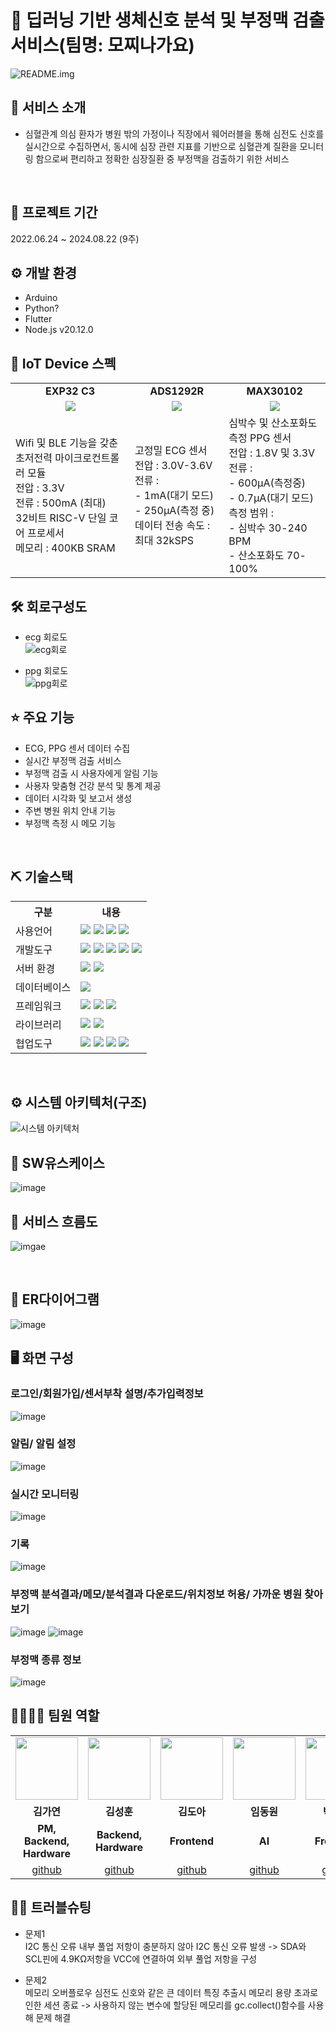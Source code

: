 # 📎 딥러닝 기반 생체신호 분석 및 부정맥 검출 서비스(팀명: 모찌나가요)
![README.img](https://github.com/2024-SMHRD-IS-IOT-3/PP/blob/b9f3c4edee791900a420c2b909226309f238164d/image/%EB%A1%9C%EA%B3%A0.png)
<br>

## 👀 서비스 소개 
* 심혈관계 의심 환자가 병원 밖의 가정이나 직장에서 웨어러블을 통해 심전도 신호를 실시간으로 수집하면서, 동시에 심장 관련 지표를 기반으로 심혈관계 질환을 모니터링 함으로써 편리하고 정확한 심장질환 중 부정맥을 검출하기 위한 서비스 
<br>

## 📅 프로젝트 기간 
2022.06.24 ~ 2024.08.22 (9주)
<br>

## ⚙ 개발 환경
- Arduino
- Python?
- Flutter
- Node.js v20.12.0

## 🧱 IoT Device 스펙
<table>
  <tr>
    <td align="center">
      <b>EXP32 C3</b>
    </td>
    <td align="center">
      <b>ADS1292R</b>
    </td>
    <td align="center">
      <b>MAX30102</b>
    </td>
  </tr>
  <tr>
    <td align="center">
      <img src="https://github.com/2024-SMHRD-IS-IOT-3/PP/blob/1b12203d4472a467474b219e9bd2be8a53cb113e/image/esp32%20c3.png"/>
    </td>
    <td align="center">
      <img src="https://github.com/2024-SMHRD-IS-IOT-3/PP/blob/1b12203d4472a467474b219e9bd2be8a53cb113e/image/ads1292r.png"/>
    </td>
    <td align="center">
      <img src="https://github.com/2024-SMHRD-IS-IOT-3/PP/blob/1b12203d4472a467474b219e9bd2be8a53cb113e/image/max30102.png"/>
    </td>
  </tr>
  <tr>
    <td>
      Wifi 및 BLE 기능을 갖춘 초저전력 마이크로컨트롤러 모듈<br>
      전압 : 3.3V<br>
      전류 : 500mA (최대)<Br>
      32비트 RISC-V 단일 코어 프로세서<br>
      메모리 : 400KB SRAM
    </td>
    <td>
      고정밀 ECG 센서<br>
      전압 : 3.0V-3.6V<br>
      전류 :<br>
      - 1mA(대기 모드)<br>
      - 250µA(측정 중)<br>
      데이터 전송 속도 : 최대 32kSPS
    </td>
    <td>
       심박수 및 산소포화도 측정 PPG 센서<br>
       전압 : 1.8V 및 3.3V<br>
       전류 :<br>
      - 600µA(측정중)<br>
      - 0.7µA(대기 모드)<br>
       측정 범위 :<br>
      - 심박수 30-240 BPM<br>
      - 산소포화도 70-100% 
    </td>
  </tr>
</table>

## 🛠 회로구성도

- ecg 회로도<br>
![ecg회로](https://github.com/2024-SMHRD-IS-IOT-3/PP/blob/0461ff84291e84aa56c14bd528b935497b8edde9/image/simpe_ecg_cirkit-removebg-preview.png)

- ppg 회로도<br>
![ppg회로](https://github.com/2024-SMHRD-IS-IOT-3/PP/blob/0461ff84291e84aa56c14bd528b935497b8edde9/image/simple_ppg_cirkit-removebg-preview.png)

##  ⭐ 주요 기능 
* ECG, PPG 센서 데이터 수집
* 실시간 부정맥 검출 서비스
* 부정맥 검출 시 사용자에게 알림 기능
* 사용자 맞춤형 건강 분석 및 통계 제공
* 데이터 시각화 및 보고서 생성
* 주변 병원 위치 안내 기능
* 부정맥 측정 시 메모 기능 
<br>

## ⛏ 기술스택
<table>
  <tr>
      <th>구분</th>
      <th>내용</th>
  </tr>
  <tr>
      <td>사용언어</td>
      <td>
          <img src="https://img.shields.io/badge/C-A8B9CC?style=for-the-badge&logo=C&logoColor=white"/> 
          <img src="https://img.shields.io/badge/python-3776AB?style=for-the-badge&logo=python&logoColor=white"/> 
          <img src="https://img.shields.io/badge/dart-0175C2?style=for-the-badge&logo=dart&logoColor=white"/> 
          <img src="https://img.shields.io/badge/javascript-F7DF1E?style=for-the-badge&logo=javascript&logoColor=white"/> 
      </td>
   </tr>
   <tr>
        <td>개발도구</td>
        <td>
            <img src="https://img.shields.io/badge/Arduino-00979D?style=for-the-badge&logo=Arduino&logoColor=white"/> 
            <img src="https://img.shields.io/badge/Jupyter-F37626?style=for-the-badge&logo=Jupyter&logoColor=white"/>
            <img src="https://img.shields.io/badge/androidstudio-3DDC84?style=for-the-badge&logo=androidstudio&logoColor=white"/>
            <img src="https://img.shields.io/badge/VSCode-007ACC?style=for-the-badge&logo=VisualStudioCode&logoColor=white"/>
            <img src="https://img.shields.io/badge/SQL Developer-F80000?style=for-the-badge&logo=SQL Developer&logoColor=white"/>
        </td>
   </tr>
  <tr>
      <td>서버 환경</td>
      <td>
          <img src="https://img.shields.io/badge/Node.js-5FA04E?style=for-the-badge&logo=Node.js&logoColor=white"/> 
          <img src="https://img.shields.io/badge/Amazon S3-569A31?style=for-the-badge&logo=Amazon S3&logoColor=white"/> 
      </td>
   </tr>
    <tr>
        <td>데이터베이스</td>
        <td>
            <img src="https://img.shields.io/badge/Oracle 11g-F80000?style=for-the-badge&logo=Oracle&logoColor=white"/> 
        </td>
    </tr>
   <tr>
      <td>프레임워크</td>
      <td>
          <img src="https://img.shields.io/badge/Flask-000000?style=for-the-badge&logo=Flask&logoColor=white"/> 
          <img src="https://img.shields.io/badge/flutter-02569B?style=for-the-badge&logo=flutter&logoColor=white"/> 
          <img src="https://img.shields.io/badge/Express-000000?style=for-the-badge&logo=Express&logoColor=white"/> 
      </td>
   </tr>
    <tr>
        <td>라이브러리</td>
        <td>
            <img src="https://img.shields.io/badge/keras-D00000?style=for-the-badge&logo=keras&logoColor=white"/>
            <img src="https://img.shields.io/badge/tensorflow-FF6F00?style=for-the-badge&logo=tensorflow&logoColor=white"/>
        </td>
    </tr>
    <tr>
        <td>협업도구</Td>
        <td>
            <img src="https://img.shields.io/badge/Git-F05032?style=for-the-badge&logo=Git&logoColor=white"/> 
            <img src="https://img.shields.io/badge/GitHub-181717?style=for-the-badge&logo=GitHub&logoColor=white"/>
            <img src="https://img.shields.io/badge/Notion-000000?style=for-the-badge&logo=Notion&logoColor=white"/>
            <img src="https://img.shields.io/badge/Figma-F24E1E?style=for-the-badge&logo=Figma&logoColor=white"/>
        </td>
    </tr>
</table>

<br>

## ⚙ 시스템 아키텍처(구조)
![시스템 아키텍처](https://github.com/2024-SMHRD-IS-IOT-3/PP/blob/49ab5555f385f33b8fe30aeb77ab75f88caa6205/image/%EC%95%84%ED%82%A4%ED%85%8D%EC%B2%98.PNG)
<br>

## 📌 SW유스케이스 
![image](https://github.com/2024-SMHRD-IS-IOT-3/PP/blob/49ab5555f385f33b8fe30aeb77ab75f88caa6205/image/%EC%9C%A0%EC%8A%A4%EC%BC%80%EC%9D%B4%EC%8A%A4.PNG)


## 📌 서비스 흐름도 
![imgae](https://github.com/2024-SMHRD-IS-IOT-3/PP/blob/49ab5555f385f33b8fe30aeb77ab75f88caa6205/image/%EC%84%9C%EB%B9%84%EC%8A%A4%20%ED%9D%90%EB%A6%84%EB%8F%84.png)

<br>

##  📌 ER다이어그램
![image](https://github.com/2024-SMHRD-IS-IOT-3/PP/blob/49ab5555f385f33b8fe30aeb77ab75f88caa6205/image/er%EB%8B%A4%EC%9D%B4%EC%96%B4%EA%B7%B8%EB%9E%A8.PNG)
<br>

## 🖥 화면 구성

### 로그인/회원가입/센서부착 설명/추가입력정보
![image](https://github.com/user-attachments/assets/064416f7-3207-458b-99ae-e940c97f6564)
<br>

### 알림/ 알림 설정
![image](https://github.com/user-attachments/assets/34abf8bb-6fa4-49c1-80b0-2801f4aa3996)
<br>

### 실시간 모니터링
![image](https://github.com/user-attachments/assets/f7e07638-faf8-48bc-b5d5-49d7e08d7318)
<br>

### 기록
![image](https://github.com/user-attachments/assets/a3227c01-264c-425f-bd54-d9b1446992b0)
<br>

### 부정맥 분석결과/메모/분석결과 다운로드/위치정보 허용/ 가까운 병원 찾아보기
![image](https://github.com/user-attachments/assets/9de34a45-bfeb-453d-b927-5b565f389f83)
![image](https://github.com/user-attachments/assets/2f52f68c-9211-4bb2-ab1f-768eace9afbc)
<br>

### 부정맥 종류 정보
![image](https://github.com/user-attachments/assets/9979be46-56db-4c3b-9e4a-a55d3e626631)
<br>


## 👨‍👩‍👦‍👦 팀원 역할
<table>
  <tr>
    <td align="center"><img src="https://item.kakaocdn.net/do/fd49574de6581aa2a91d82ff6adb6c0115b3f4e3c2033bfd702a321ec6eda72c" width="100" height="100"/></td>
    <td align="center"><img src="https://mb.ntdtv.kr/assets/uploads/2019/01/Screen-Shot-2019-01-08-at-4.31.55-PM-e1546932545978.png" width="100" height="100"/></td>
    <td align="center"><img src="https://mblogthumb-phinf.pstatic.net/20160127_177/krazymouse_1453865104404DjQIi_PNG/%C4%AB%C4%AB%BF%C0%C7%C1%B7%BB%C1%EE_%B6%F3%C0%CC%BE%F0.png?type=w2" width="100" height="100"/></td>
    <td align="center"><img src="https://i.pinimg.com/236x/ed/bb/53/edbb53d4f6dd710431c1140551404af9.jpg" width="100" height="100"/></td>
    <td align="center"><img src="https://pbs.twimg.com/media/B-n6uPYUUAAZSUx.png" width="100" height="100"/></td>
  </tr>
  <tr>
    <td align="center"><strong>김가연</strong></td>
    <td align="center"><strong>김성훈</strong></td>
    <td align="center"><strong>김도아</strong></td>
    <td align="center"><strong>임동원</strong></td>
    <td align="center"><strong>박태은</strong></td>
  </tr>
  <tr>
    <td align="center"><b>PM, Backend, Hardware</b></td>
    <td align="center"><b>Backend, Hardware</b></td>
    <td align="center"><b>Frontend</b></td>
    <td align="center"><b>AI</b></td>
    <td align="center"><b>Frontend</b></td>
  </tr>
  <tr>
    <td align="center"><a href="https://github.com/yeon820" target='_blank'>github</a></td>
    <td align="center"><a href="https://github.com/seongffm" target='_blank'>github</a></td>
    <td align="center"><a href="https://github.com/DOAAAAAAAAAA" target='_blank'>github</a></td>
    <td align="center"><a href="https://github.com/dd0nw" target='_blank'>github</a></td>
    <td align="center"><a href="https://github.com/taeeun-park" target='_blank'>github</a></td>
  </tr>
</table>

## 🤾‍♂️ 트러블슈팅
 
* 문제1<br>
 I2C 통신 오류
 내부 풀업 저항이 충분하지 않아 I2C 통신 오류 발생
 -> SDA와 SCL핀에 4.9KΩ저항을 VCC에 연결하여 외부 풀업 저항을 구성 


* 문제2<br>
  메모리 오버플로우
  심전도 신호와 같은 큰 데이터 특징 추출시 메모리 용량 초과로 인한 세션 종료
   -> 사용하지 않는 변수에 할당된 메모리를 gc.collect()함수를 사용해 문제 해결

